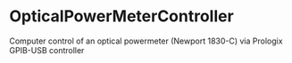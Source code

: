# OpticalPowerMeterController
Computer control of an optical powermeter (Newport 1830-C) via Prologix GPIB-USB controller 
